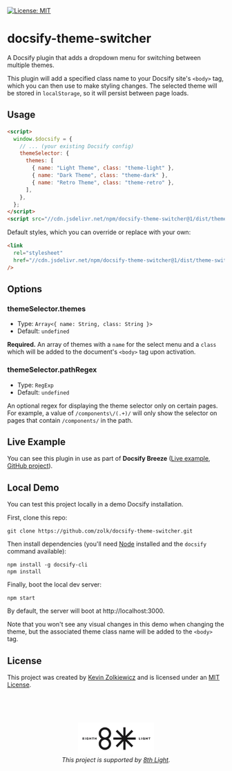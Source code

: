 [![License: MIT](https://img.shields.io/badge/License-MIT-yellow.svg)](https://opensource.org/licenses/MIT)

# docsify-theme-switcher

A Docsify plugin that adds a dropdown menu for switching between multiple themes.

This plugin will add a specified class name to your Docsify site's `<body>` tag,
which you can then use to make styling changes. The selected theme will be
stored in `localStorage`, so it will persist between page loads.

## Usage

```html
<script>
  window.$docsify = {
    // ... (your existing Docsify config)
    themeSelector: {
      themes: [
        { name: "Light Theme", class: "theme-light" },
        { name: "Dark Theme", class: "theme-dark" },
        { name: "Retro Theme", class: "theme-retro" },
      ],
    },
  };
</script>
<script src="//cdn.jsdelivr.net/npm/docsify-theme-switcher@1/dist/theme-switcher.min.js"></script>
```

Default styles, which you can override or replace with your own:

```html
<link
  rel="stylesheet"
  href="//cdn.jsdelivr.net/npm/docsify-theme-switcher@1/dist/theme-switcher.min.css"
/>
```

## Options

### themeSelector.themes

- Type: `Array<{ name: String, class: String }>`
- Default: `undefined`

**Required.** An array of themes with a `name` for the select menu and a `class`
which will be added to the document's `<body>` tag upon activation.

### themeSelector.pathRegex

- Type: `RegExp`
- Default: `undefined`

An optional regex for displaying the theme selector only on certain pages. For
example, a value of `/components\/(.+)/` will only show the selector on pages
that contain `/components/` in the path.

## Live Example

You can see this plugin in use as part of **Docsify Breeze** ([Live example](https://docsify-breeze.vercel.app/components/button), [GitHub project](https://github.com/zolk/docsify-breeze)).

## Local Demo

You can test this project locally in a demo Docsify installation.

First, clone this repo:

```
git clone https://github.com/zolk/docsify-theme-switcher.git
```

Then install dependencies (you'll need
[Node](https://nodejs.org/en/download/package-manager/) installed and the
`docsify` command available):

```
npm install -g docsify-cli
npm install
```

Finally, boot the local dev server:

```
npm start
```

By default, the server will boot at http://localhost:3000.

Note that you won't see any visual changes in this demo when changing the theme,
but the associated theme class name will be added to the `<body>` tag.

## License

This project was created by [Kevin Zolkiewicz](http://zolk.com) and is licensed
under an [MIT License](./LICENSE).

<br><br><br>

<p align="center"><a href="https://8thlight.com"><img src="./8l.png" height="75" alt="" /></a><br><i>This project is supported by <a href="https://8thlight.com">8th Light</a>.</i></p>
